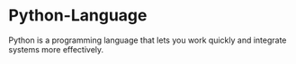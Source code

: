 # Python-Language
Python is a programming language that lets you work quickly and integrate systems more effectively.
